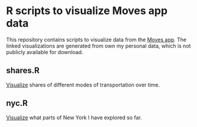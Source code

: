 R scripts to visualize Moves app data
=====================================

This repository contains scripts to visualize data from the
[Moves app](https://www.moves-app.com). The linked visualizations are generated
from own my personal data, which is not publicly available for download.

shares.R
--------

[Visualize](https://ilarischeinin.shinyapps.io/moves-share/) shares of
different modes of transportation over time.

nyc.R
-----

[Visualize](https://ilarischeinin.shinyapps.io/moves-nyc/) what parts of New
York I have explored so far.
